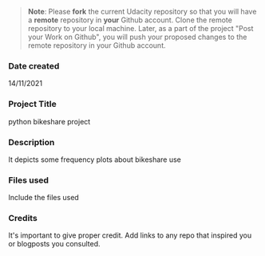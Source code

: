 >**Note**: Please **fork** the current Udacity repository so that you will have a **remote** repository in **your** Github account. Clone the remote repository to your local machine. Later, as a part of the project "Post your Work on Github", you will push your proposed changes to the remote repository in your Github account.

### Date created
14/11/2021

### Project Title
python bikeshare project

### Description
It depicts some frequency plots about bikeshare use

### Files used
Include the files used

### Credits
It's important to give proper credit. Add links to any repo that inspired you or blogposts you consulted.

